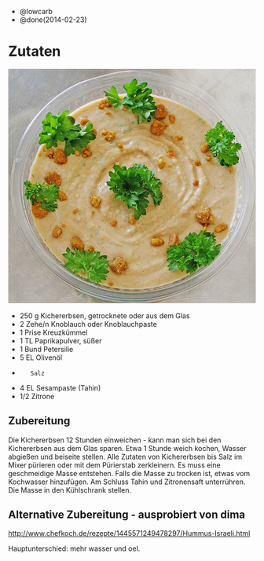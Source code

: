 - @lowcarb
- @done(2014-02-23)

# Zutaten
![](/uploads/humus.jpg)

- 250 g  Kichererbsen, getrocknete oder aus dem Glas
- 2 Zehe/n       Knoblauch oder Knoblauchpaste
- 1 Prise        Kreuzkümmel
- 1 TL   Paprikapulver, süßer
- 1 Bund         Petersilie
- 5 EL   Olivenöl
-        Salz
- 4 EL   Sesampaste (Tahin)
- 1/2    Zitrone

## Zubereitung
Die Kichererbsen 12 Stunden einweichen - kann man sich bei den Kichererbsen aus dem Glas sparen. Etwa 1 Stunde weich kochen, Wasser abgießen und beiseite stellen.
Alle Zutaten von Kichererbsen bis Salz im Mixer pürieren oder mit dem Pürierstab zerkleinern. Es muss eine geschmeidige Masse entstehen. Falls die Masse zu trocken ist, etwas vom Kochwasser hinzufügen. Am Schluss Tahin und Zitronensaft unterrühren. Die Masse in den Kühlschrank stellen.

## Alternative Zubereitung - ausprobiert von dima
http://www.chefkoch.de/rezepte/1445571249478297/Hummus-Israeli.html

Hauptunterschied: mehr wasser und oel.
